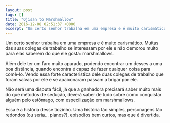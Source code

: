 ```yaml
---
layout: post
tags: []
title: "Ojisan to Marshmallow"
date: 2016-12-08 02:51:37 +0000
excerpt: "Um certo senhor trabalha em uma empresa e é muito carismático. Muitas das suas colegas de trabalho se interessam por ele e não demorou..."
---
```


Um certo senhor trabalha em uma empresa e é muito carismático. Muitas das suas colegas de trabalho se interessam por ele e não demorou muito para elas saberem do que ele gosta: marshmallows.

Além dele ter um faro muito apurado, podendo encontrar um desses a uma boa distância, quando encontra é capaz de fazer qualquer coisa para comê-lo. Vendo essa forte caracteristica dele duas colegas de trabalho que foram salvas por ele e se apaixonaram passam a brigar por ele.

Não será uma disputa fácil, já que a ganhadora precisará saber muito mais do que métodos de sedução, deverá saber de tudo sobre como conquistar alguém pelo estômago, com especilização em marshmallows.

Essa é a história desse tiozinho. Uma história tão simples, personagens tão redondos (ou seria... planos?), episodios bem curtos, mas que é divertida.